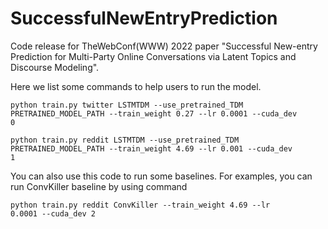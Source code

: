 # SuccessfulNewEntryPrediction

Code release for TheWebConf(WWW) 2022 paper "Successful New-entry Prediction for Multi-Party Online Conversations via Latent Topics and Discourse Modeling".

Here we list some commands to help users to run the model.

<code>python train.py twitter LSTMTDM --use_pretrained_TDM PRETRAINED_MODEL_PATH --train_weight 0.27 --lr 0.0001 --cuda_dev 0</code>

<code>python train.py reddit LSTMTDM --use_pretrained_TDM PRETRAINED_MODEL_PATH --train_weight 4.69 --lr 0.001 --cuda_dev 1</code>

You can also use this code to run some baselines. For examples, you can run ConvKiller baseline by using command

<code>python train.py reddit ConvKiller --train_weight 4.69 --lr 0.0001 --cuda_dev 2</code>
